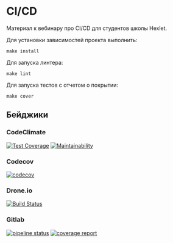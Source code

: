 # CI/CD 
Материал к вебинару про CI/CD для студентов школы Hexlet.


Для установки зависимостей проекта выполнить:
```
make install
```

Для запуска линтера:
```
make lint
```

Для запуска тестов с отчетом о покрытии:
```
make cover
```

## Бейджики
### CodeClimate
[![Test Coverage](https://api.codeclimate.com/v1/badges/c1199d743e8ac3410828/test_coverage)](https://codeclimate.com/github/vvkh/python-ci-cd/test_coverage)
[![Maintainability](https://api.codeclimate.com/v1/badges/c1199d743e8ac3410828/maintainability)](https://codeclimate.com/github/vvkh/python-ci-cd/maintainability)
### Codecov
[![codecov](https://codecov.io/gh/vvkh/normalize/branch/github/graph/badge.svg?token=DJMFEBX8H7)](https://codecov.io/gh/vvkh/normalize)
### Drone.io
[![Build Status](https://cloud.drone.io/api/badges/vvkh/python-ci-cd/status.svg)](https://cloud.drone.io/vvkh/python-ci-cd)
### Gitlab
[![pipeline status](https://gitlab.com/valentine.khomutenko/python-ci-cd/badges/master/pipeline.svg)](https://gitlab.com/valentine.khomutenko/python-ci-cd/-/commits/master)
[![coverage report](https://gitlab.com/valentine.khomutenko/python-ci-cd/badges/master/coverage.svg)](https://gitlab.com/valentine.khomutenko/python-ci-cd/-/commits/master)